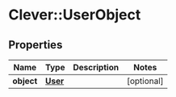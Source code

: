# Clever::UserObject

## Properties
Name | Type | Description | Notes
------------ | ------------- | ------------- | -------------
**object** | [**User**](User.md) |  | [optional] 

